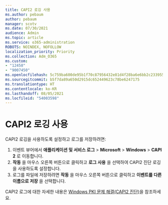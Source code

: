 ```yaml
---
title: CAPI2 로깅 사용
ms.author: pebaum
author: pebaum
manager: scotv
ms.date: 07/30/2021
audience: Admin
ms.topic: article
ms.service: o365-administration
ROBOTS: NOINDEX, NOFOLLOW
localization_priority: Priority
ms.collection: Adm_O365
ms.custom:
- "12458"
- "9007450"
ms.openlocfilehash: 5c759ba600de95b1f70c87956432e81d4f28ba6e6bb2c2339557676bc18f61af
ms.sourcegitcommit: b5f7da89a650d2915dc652449623c78be6247175
ms.translationtype: HT
ms.contentlocale: ko-KR
ms.lasthandoff: 08/05/2021
ms.locfileid: "54003598"
---
```

# <a name="enable-capi2-logging"></a>CAPI2 로깅 사용

CAPI2 로깅을 사용하도록 설정하고 로그를 저장하려면:

1. 이벤트 뷰어에서 **애플리케이션 및 서비스 로그** > **Microsoft** > **Windows** > **CAPI 2** 로 이동합니다.
2. **작동** 을 마우스 오른쪽 버튼으로 클릭하고 **로그 사용** 을 선택하여 CAPI2 진단 로깅을 사용하도록 설정합니다.
3. 로그를 파일에 저장하려면 **작동** 을 마우스 오른쪽 버튼으로 클릭하고 **이벤트를 다른 이름으로 저장** 을 선택합니다.

CAPI2 로그에 대한 자세한 내용은 [Windows PKI 문제 해결(CAPI2 진단)](https://social.technet.microsoft.com/wiki/contents/articles/242.windows-pki-troubleshooting-capi2-diagnostics.aspx)을 참조하세요.